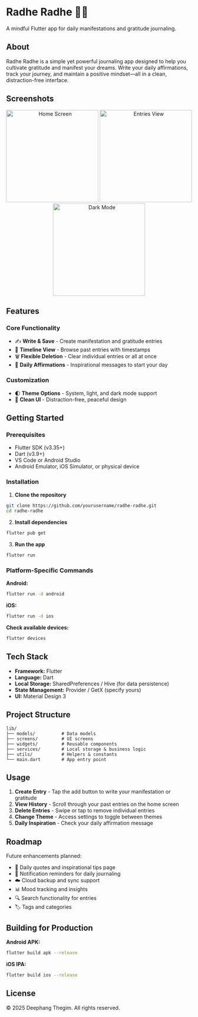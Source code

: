 # Radhe Radhe 🙏✨

A mindful Flutter app for daily manifestations and gratitude journaling.

## About

Radhe Radhe is a simple yet powerful journaling app designed to help you cultivate gratitude and manifest your dreams. Write your daily affirmations, track your journey, and maintain a positive mindset—all in a clean, distraction-free interface.

## Screenshots

<p align="center">
  <img src="https://github.com/user-attachments/assets/4c60c686-ea06-42f5-a9ee-577bc85106c6" alt="Home Screen" width="250"/>
  <img src="https://github.com/user-attachments/assets/06960c5b-6a5b-459e-ba04-ecd79da03827" alt="Entries View" width="250"/>
  <img src="https://github.com/user-attachments/assets/2232a8ef-da02-450b-8974-047e373c62ef" alt="Dark Mode" width="250"/>
</p>

## Features

### Core Functionality
- ✍️ **Write & Save** - Create manifestation and gratitude entries
- 📅 **Timeline View** - Browse past entries with timestamps
- 🗑️ **Flexible Deletion** - Clear individual entries or all at once
- 💭 **Daily Affirmations** - Inspirational messages to start your day

### Customization
- 🌓 **Theme Options** - System, light, and dark mode support
- 🎨 **Clean UI** - Distraction-free, peaceful design

## Getting Started

### Prerequisites

- Flutter SDK (v3.35+)
- Dart (v3.9+)
- VS Code or Android Studio
- Android Emulator, iOS Simulator, or physical device

### Installation

1. **Clone the repository**
```bash
git clone https://github.com/yourusername/radhe-radhe.git
cd radhe-radhe
```

2. **Install dependencies**
```bash
flutter pub get
```

3. **Run the app**
```bash
flutter run
```

### Platform-Specific Commands

**Android:**
```bash
flutter run -d android
```

**iOS:**
```bash
flutter run -d ios
```

**Check available devices:**
```bash
flutter devices
```

## Tech Stack

- **Framework:** Flutter
- **Language:** Dart
- **Local Storage:** SharedPreferences / Hive (for data persistence)
- **State Management:** Provider / GetX (specify yours)
- **UI:** Material Design 3

## Project Structure

```
lib/
├── models/          # Data models
├── screens/         # UI screens
├── widgets/         # Reusable components
├── services/        # Local storage & business logic
├── utils/           # Helpers & constants
└── main.dart        # App entry point
```

## Usage

1. **Create Entry** - Tap the add button to write your manifestation or gratitude
2. **View History** - Scroll through your past entries on the home screen
3. **Delete Entries** - Swipe or tap to remove individual entries
4. **Change Theme** - Access settings to toggle between themes
5. **Daily Inspiration** - Check your daily affirmation message

## Roadmap

Future enhancements planned:

- 📖 Daily quotes and inspirational tips page
- 🔔 Notification reminders for daily journaling
- ☁️ Cloud backup and sync support
- 📊 Mood tracking and insights
- 🔍 Search functionality for entries
- 🏷️ Tags and categories

## Building for Production

**Android APK:**
```bash
flutter build apk --release
```

**iOS IPA:**
```bash
flutter build ios --release
```

## License

© 2025 Deephang Thegim. All rights reserved.

